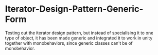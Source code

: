 # Iterator-Design-Pattern-Generic-Form
Testing out the iterator design pattern, but instead of specialising it to one type of object, it has been made generic and integrated it to work in unity together with monobehaviors, since generic classes can't be of monobehavior. 